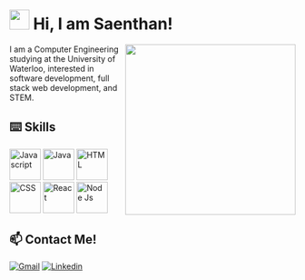 # <img src="https://media.tenor.com/images/3b388fe03da271d2674faf85eb7c3fcd/tenor.gif" width="35px"/> Hi, I am Saenthan!

<img align="right" src="https://thumbs.gfycat.com/AdmiredWatchfulJaeger-small.gif" width="300px"/>

<div>
  I am a Computer Engineering studying at the University of Waterloo, interested in software development, full stack web development, and STEM. 
</div>

## :keyboard: Skills
<div>
<img title="Javascript" src="https://icon-library.com/images/javascript-icon-png/javascript-icon-png-13.jpg" width="55px"/>
<img title="Java" src="https://image.flaticon.com/icons/svg/154/154878.svg" width="55px"/>
<img title="HTML" src="https://upload.wikimedia.org/wikipedia/commons/thumb/0/00/HTML5_logo_black.svg/1024px-HTML5_logo_black.svg.png" width="55px"/>
<img title="CSS" src="https://p.kindpng.com/picc/s/198-1985018_css-css-logo-website-css-logo-transparent-background.png" width="55px"/>
<img title="React" src="https://img.favpng.com/1/17/24/react-logo-png-favpng-m00s95CAF5ngxbSc2NfvnypRP.jpg" width="55px"/>
<img title="Node Js" src="https://icon-library.com/images/nodejs-icon/nodejs-icon-1.jpg" width="55px"/>

</div>

## 📫 Contact Me!
[![Gmail](https://img.shields.io/badge/-saenthan.p@gmail.com-c14438?&logo=Gmail&logoColor=white)](mailto:saenthan.p@gmail.com)
[![Linkedin](https://img.shields.io/badge/-Saenthan_Parimalakanthan-blue?logo=Linkedin&logoColor=white)](https://www.linkedin.com/in/saenthan-parimalakanthan-0115781a8/) 



<!--
**SaenthanParimalakanthan/SaenthanParimalakanthan** is a ✨ _special_ ✨ repository because its `README.md` (this file) appears on your GitHub profile.

Here are some ideas to get you started:

- 🔭 I’m currently working on ...
- 🌱 I’m currently learning ...
- 👯 I’m looking to collaborate on ...
- 🤔 I’m looking for help with ...
- 💬 Ask me about ...
- 📫 How to reach me: ...
- 😄 Pronouns: ...
- ⚡ Fun fact: ...
-->
